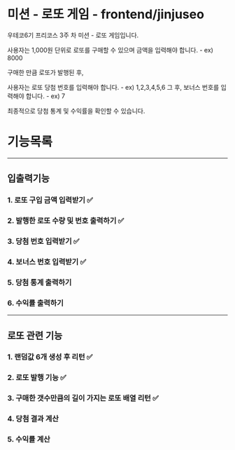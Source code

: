 # 미션 - 로또 게임 - frontend/jinjuseo
우테코6기 프리코스 3주 차 미션 - 로또 게임입니다. 

사용자는 1,000원 단위로 로또를 구매할 수 있으며 금액을 입력해야 합니다.
    - ex) 8000

구매한 만큼 로또가 발행된 후, 

사용자는 로또 당첨 번호를 입력해야 합니다.
    - ex) 1,2,3,4,5,6 
그 후, 보너스 번호를 입력해야 합니다.
    - ex) 7

최종적으로 당첨 통계 및 수익률을 확인할 수 있습니다.
# 기능목록
--------------------------
## 입출력기능

### 1. 로또 구입 금액 입력받기 ✅

### 2. 발행한 로또 수량 및 번호 출력하기 ✅

### 3. 당첨 번호 입력받기 ✅

### 4. 보너스 번호 입력받기 ✅

### 5. 당첨 통계 출력하기

### 6. 수익률 출력하기
--------------------------
## 로또 관련 기능

### 1. 랜덤값 6개 생성 후 리턴 ✅

### 2. 로또 발행 기능 ✅

### 3. 구매한 갯수만큼의 길이 가지는 로또 배열 리턴 ✅

### 4. 당첨 결과 계산

### 5. 수익률 계산


